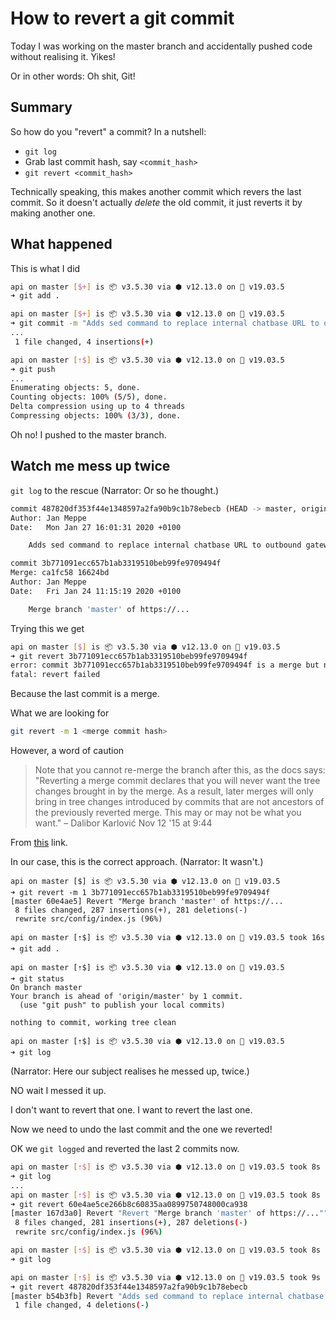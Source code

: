 # How to revert a git commit

Today I was working on the master branch and accidentally pushed code without
realising it. Yikes!

Or in other words: Oh shit, Git!

## Summary

So how do you "revert" a commit? In a nutshell: 

* `git log`
* Grab last commit hash, say `<commit_hash>`
* `git revert <commit_hash>`

Technically speaking, this makes another commit which revers the last commit.
So it doesn't actually *delete* the old commit, it just reverts it by making
another one.

## What happened

This is what I did 

```bash
api on master [$+] is 📦 v3.5.30 via ⬢ v12.13.0 on 🐳 v19.03.5 
➜ git add .

api on master [$+] is 📦 v3.5.30 via ⬢ v12.13.0 on 🐳 v19.03.5 
➜ git commit -m "Adds sed command to replace internal chatbase URL to outbound gateway URL" 
...
 1 file changed, 4 insertions(+)

api on master [⇡$] is 📦 v3.5.30 via ⬢ v12.13.0 on 🐳 v19.03.5 
➜ git push 
...
Enumerating objects: 5, done.
Counting objects: 100% (5/5), done.
Delta compression using up to 4 threads
Compressing objects: 100% (3/3), done.
```

Oh no! I pushed to the master branch. 

## Watch me mess up twice

`git log` to the rescue (Narrator: Or so he thought.)

```bash
commit 487820df353f44e1348597a2fa90b9c1b78ebecb (HEAD -> master, origin/master, origin/HEAD)
Author: Jan Meppe
Date:   Mon Jan 27 16:01:31 2020 +0100

    Adds sed command to replace internal chatbase URL to outbound gateway URL

commit 3b771091ecc657b1ab3319510beb99fe9709494f
Merge: ca1fc58 16624bd
Author: Jan Meppe
Date:   Fri Jan 24 11:15:19 2020 +0100

    Merge branch 'master' of https://...
```

Trying this we get

```bash
api on master [$] is 📦 v3.5.30 via ⬢ v12.13.0 on 🐳 v19.03.5 
➜ git revert 3b771091ecc657b1ab3319510beb99fe9709494f
error: commit 3b771091ecc657b1ab3319510beb99fe9709494f is a merge but no -m option was given.
fatal: revert failed
```

Because the last commit is a merge. 

What we are looking for 

```bash
git revert -m 1 <merge commit hash>
```

However, a word of caution 

>Note that you cannot re-merge the branch after this, as the docs says: "Reverting a merge commit declares that you will never want the tree changes brought in by the merge. As a result, later merges will only bring in tree changes introduced by commits that are not ancestors of the previously reverted merge. This may or may not be what you want." – Dalibor Karlović Nov 12 '15 at 9:44

From [this](https://stackoverflow.com/questions/11722533/rollback-a-git-merge) link. 

In our case, this is the correct approach. (Narrator: It wasn't.) 

```
api on master [$] is 📦 v3.5.30 via ⬢ v12.13.0 on 🐳 v19.03.5 
➜ git revert -m 1 3b771091ecc657b1ab3319510beb99fe9709494f
[master 60e4ae5] Revert "Merge branch 'master' of https://...
 8 files changed, 287 insertions(+), 281 deletions(-)
 rewrite src/config/index.js (96%)

api on master [⇡$] is 📦 v3.5.30 via ⬢ v12.13.0 on 🐳 v19.03.5 took 16s 
➜ git add .

api on master [⇡$] is 📦 v3.5.30 via ⬢ v12.13.0 on 🐳 v19.03.5 
➜ git status
On branch master
Your branch is ahead of 'origin/master' by 1 commit.
  (use "git push" to publish your local commits)

nothing to commit, working tree clean

api on master [⇡$] is 📦 v3.5.30 via ⬢ v12.13.0 on 🐳 v19.03.5 
➜ git log  
```

(Narrator: Here our subject realises he messed up, twice.)

NO wait I messed it up. 

I don't want to revert that one. I want to revert the last one. 

Now we need to undo the last commit and the one we reverted! 

OK we `git logged` and reverted the last 2 commits now. 

```bash
api on master [⇡$] is 📦 v3.5.30 via ⬢ v12.13.0 on 🐳 v19.03.5 took 8s
➜ git log
...
api on master [⇡$] is 📦 v3.5.30 via ⬢ v12.13.0 on 🐳 v19.03.5 took 8s
➜ git revert 60e4ae5ce266b8c60835aa0899750748000ca938
[master 167d3a0] Revert "Revert "Merge branch 'master' of https://...""
 8 files changed, 281 insertions(+), 287 deletions(-)
 rewrite src/config/index.js (96%)

api on master [⇡$] is 📦 v3.5.30 via ⬢ v12.13.0 on 🐳 v19.03.5 took 8s
➜ git log

api on master [⇡$] is 📦 v3.5.30 via ⬢ v12.13.0 on 🐳 v19.03.5 took 9s
➜ git revert 487820df353f44e1348597a2fa90b9c1b78ebecb
[master b54b3fb] Revert "Adds sed command to replace internal chatbase URL to outbound gateway URL"
 1 file changed, 4 deletions(-)
```